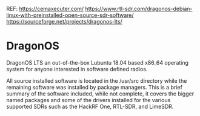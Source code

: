 REF:
https://cemaxecuter.com/
https://www.rtl-sdr.com/dragonos-debian-linux-with-preinstalled-open-source-sdr-software/
https://sourceforge.net/projects/dragonos-lts/

# DragonOS

DragonOS LTS an out-of-the-box Lubuntu 18.04 based x86_64 operating system for anyone interested in software defined radios.

All source installed software is located in the /usr/src directory while the remaining software was installed by package managers. This is a brief summary of the software included, while not complete, it covers the bigger named packages and some of the drivers installed for the various supported SDRs such as the HackRF One, RTL-SDR, and LimeSDR.


